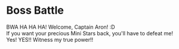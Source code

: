 # Boss Battle


BWA HA HA HA! Welcome, Captain Aron! :D    
If you want your precious Mini Stars back, you'll have to defeat me!  
Yes! YES!! Witness my true power!!



